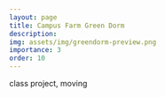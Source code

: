 ```yaml
---
layout: page
title: Campus Farm Green Dorm
description: 
img: assets/img/greendorm-preview.png
importance: 3
order: 10
---
```


class project, moving
